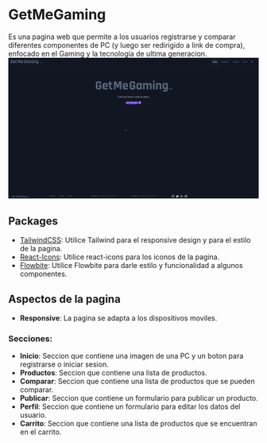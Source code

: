 # GetMeGaming
Es una pagina web que permite a los usuarios registrarse y comparar diferentes componentes de PC (y luego ser redirigido a link de compra), enfocado en el Gaming y la tecnología de ultima generacion.
![Gif Compra](/gmg-web/src/assets/compraDemo.gif)
## Packages
* [TailwindCSS](https://tailwindcss.com/): Utilice Tailwind para el responsive design y para el estilo de la pagina.
* [React-Icons](https://react-icons.netlify.com/): Utilice react-icons para los iconos de la pagina.
* [Flowbite](https://flowbite.com/): Utilice Flowbite para darle estilo y funcionalidad a algunos componentes.

## Aspectos de la pagina
* **Responsive**: La pagina se adapta a los dispositivos moviles.
### Secciones:
* **Inicio**: Seccion que contiene una imagen de una PC y un boton para registrarse o iniciar sesion.
* **Productos**: Seccion que contiene una lista de productos.
* **Comparar**: Seccion que contiene una lista de productos que se pueden comparar.
* **Publicar**: Seccion que contiene un formulario para publicar un producto.
* **Perfil**: Seccion que contiene un formulario para editar los datos del usuario.
* **Carrito**: Seccion que contiene una lista de productos que se encuentran en el carrito.
